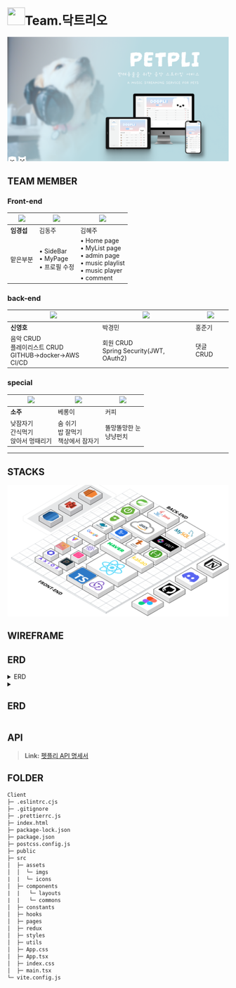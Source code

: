 # <img src="https://raw.githubusercontent.com/codestates-seb/seb44_main_011/dev/img/%E1%84%83%E1%85%A1%E1%86%A8%E1%84%90%E1%85%B3%E1%84%85%E1%85%B5%E1%84%8B%E1%85%A9.jpg" width="40" height="40" /></div>Team.닥트리오

![image](/img/petpli.png)


## TEAM MEMBER
### Front-end

| <img src="https://raw.githubusercontent.com/codestates-seb/seb44_main_011/dev/img/%E1%84%89%E1%85%A5%E1%86%B8%E1%84%82%E1%85%B5%E1%86%B7.png"/> | <img src="https://github.com/codestates-seb/seb44_main_011/blob/dev/img/%E1%84%8D%E1%85%AE%E1%84%82%E1%85%B5%E1%86%B7.png"/> | <img src="https://raw.githubusercontent.com/codestates-seb/seb44_main_011/dev/img/%E1%84%80%E1%85%B5%E1%86%B7%E1%84%92%E1%85%A8%E1%84%8C%E1%85%AE.png"/> |
| ------------------------------------------------------------------------------------------ | ------------------------------------------------------------------------------------------ | ------------------------------------------------------------------------------------------ |
| **임경섭**                                                                              | 김동주                                                                                     | 김혜주                                                                                    |
| 맡은부분                                                             |  • SideBar <br> • MyPage <br> • 프로필 수정                                                              | • Home page <br> • MyList page <br> • admin page <br> • music playlist <br> • music player <br>  • comment                                                            |

### back-end
| <img src="https://raw.githubusercontent.com/codestates-seb/seb44_main_011/dev/img/%E1%84%8B%E1%85%A7%E1%86%BC%E1%84%92%E1%85%A9%E1%84%82%E1%85%B5%E1%86%B7.png"/>| <img src="https://raw.githubusercontent.com/codestates-seb/seb44_main_011/dev/img/%E1%84%80%E1%85%A7%E1%86%BC%E1%84%86%E1%85%B5%E1%86%AB%E1%84%82%E1%85%B5%E1%86%B7.png"/> | <img src="https://raw.githubusercontent.com/codestates-seb/seb44_main_011/dev/img/%E1%84%8C%E1%85%AE%E1%86%AB%E1%84%80%E1%85%B5%E1%84%82%E1%85%B5%E1%86%B7.png"/> |
| ------------------------------------------------------------------------------------------ | ------------------------------------------------------------------------------------------ | ------------------------------------------------------------------------------------------ |
| **신영호**                                                                              | 박경민                                                                                     | 홍준기                                                                                    |
| 음악 CRUD<br> 플레이리스트 CRUD<br>  GITHUB->docker->AWS CI/CD                                                             | 회원 CRUD<br>Spring Security(JWT, OAuth2)                                                              |  댓글 CRUD                                                                |
### special
| <img src="https://raw.githubusercontent.com/codestates-seb/seb44_main_011/dev/img/%E1%84%89%E1%85%A9%E1%84%8C%E1%85%AE.png"/> | <img src="https://raw.githubusercontent.com/codestates-seb/seb44_main_011/dev/img/%E1%84%87%E1%85%A6%E1%84%85%E1%85%A9%E1%86%BC%E1%84%8B%E1%85%B5.png"/> | <img src="https://raw.githubusercontent.com/codestates-seb/seb44_main_011/dev/img/%E1%84%8F%E1%85%A5%E1%84%91%E1%85%B5.png"/> |
| ------------------------------------------------------------------------------------------ | ------------------------------------------------------------------------------------------ | ------------------------------------------------------------------------------------------ |
| **소주**                                                                              | 베롱이                                                                                    | 커피                                                                                    |
| 낮잠자기 <br> 간식먹기 <br> 앉아서 멍때리기                                                              | 숨 쉬기<br>밥 잘먹기<br>책상에서 잠자기                                                              |  똘망똘망한 눈  <br> 냥냥펀치                                                                   |
---
## STACKS
![image](/img/Stacks.png)

## WIREFRAME

## ERD
<details>
<summary>ERD</summary>
<div markdown="1">

<img src="./img/ERD.png" alt="erdImg">

</div>
</details>
     </details>

<details>
  <summary><strong><h2>ERD</h2></strong></summary>
  <div>
    <img src="./img/ERD.png" alt="ERD Image">
  </div>
</details>

## API
> **<i class="fa fa-question-circle"></i> Link:** [펫플리 API 명세서](https://api.petpil.site:8080/docs/swagger-ui/index.html)
## FOLDER
```
Client
├─ .eslintrc.cjs
├─ .gitignore
├─ .prettierrc.js
├─ index.html
├─ package-lock.json
├─ package.json
├─ postcss.config.js
├─ public
├─ src
│  ├─ assets
│  │  └─ imgs
|  |  └─ icons
│  ├─ components
|  |   └─ layouts
|  |   └─ commons
│  ├─ constants
│  ├─ hooks
│  ├─ pages
│  ├─ redux
│  ├─ styles
│  ├─ utils
│  ├─ App.css
│  ├─ App.tsx
│  ├─ index.css
│  ├─ main.tsx
└─ vite.config.js

```

